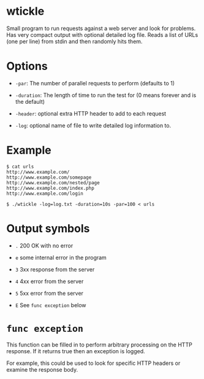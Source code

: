 # wtickle

Small program to run requests against a web server and look for
problems. Has very compact output with optional detailed log
file. Reads a list of URLs (one per line) from stdin and then randomly
hits them.

# Options

* `-par`: The number of parallel requests to perform (defaults to 1)

* `-duration`: The length of time to run the test for (0 means forever and
 is the default)

* `-header`: optional extra HTTP header to add to each request

* `-log`: optional name of file to write detailed log information to.

# Example

    $ cat urls
    http://www.example.com/
    http://www.example.com/somepage
    http://www.example.com/nested/page
    http://www.example.com/index.php
    http://www.example.com/login

    $ ./wtickle -log=log.txt -duration=10s -par=100 < urls

# Output symbols

* `.` 200 OK with no error

* `e` some internal error in the program

* `3` 3xx response from the server

* `4` 4xx error from the server

* `5` 5xx error from the server

* `E` See `func exception` below


# `func exception`

This function can be filled in to perform arbitrary processing on the
HTTP response. If it returns true then an exception is logged.

For example, this could be used to look for specific HTTP headers or
examine the response body.

